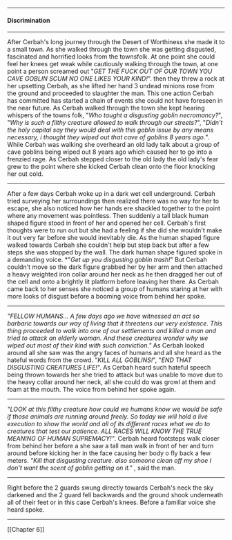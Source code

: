 ***
#### Discrimination
***
After Cerbah's long journey through the Desert of Worthiness she made it to a small town. As she walked through the town she was getting disgusted, fascinated and horrified looks from the townsfolk. At one point she could feel her knees get weak while cautiously walking through the town, at one point a person screamed out "*GET THE FUCK OUT OF OUR TOWN YOU CAVE GOBLIN SCUM NO ONE LIKES YOUR KIND!*". then they threw a rock at her upsetting Cerbah, as she lifted her hand 3 undead minions rose from the ground and proceeded to slaughter the man. This one action Cerbah has committed has started a chain of events she could not have foreseen in the near future. As Cerbah walked through the town she kept hearing whispers of the towns folk, "*Who taught a disgusting goblin necromancy?*", "*Why is such a filthy creature allowed to walk through our streets?*", "*Didn't the holy capital say they would deal with this goblin issue by any means necessary, i thought they wiped out that cave of goblins 8 years ago.*". While Cerbah was walking she overheard an old lady talk about a group of cave goblins being wiped out 8 years ago which caused her to go into a frenzied rage. As Cerbah stepped closer to the old lady the old lady's fear grew to the point where she kicked Cerbah clean onto the floor knocking her out cold.
***
After a few days Cerbah woke up in a dark wet cell underground. Cerbah tried surveying her surroundings then realized there was no way for her to escape, she also noticed how her hands ere shackled together to the point where any movement was pointless. Then suddenly a tall black human shaped figure stood in front of her and opened her cell. Cerbah's first thoughts were to run out but she had a feeling if she did she wouldn't make it out very far before she would inevitably die. As the human shaped figure walked towards Cerbah she couldn't help but step back but after a few steps she was stopped by the wall. The dark human shape figured spoke in a demanding voice. *"*Get up you disgusting goblin trash!*" But Cerbah couldn't move so the dark figure grabbed her by her arm and then attached a heavy weighted iron collar around her neck as he then dragged her out of the cell and onto a brightly lit platform before leaving her there. As Cerbah came back to her senses she noticed a group of humans staring at her with more looks of disgust before a booming voice from behind her spoke.
***
*"FELLOW HUMANS... A few days ago we have witnessed an act so barbaric towards our way of living that it threatens our very existence. This thing proceeded to walk into one of our settlements and killed a man and tried to attack an elderly woman. And these creatures wonder why we wiped out most of their kind with such conviction."*  As Cerbah looked around all she saw was the angry faces of humans and all she heard as the hateful words from the crowd. "*KILL ALL GOBLINS!*", "*END THAT  DISGUSTING CREATURES LIFE!*". As Cerbah heard such hateful speech being thrown towards her she tried to attack but was unable to move due to the heavy collar around her neck, all she could do was growl at them and foam at the mouth. The voice from behind her spoke again.
***
*"LOOK at this filthy creature how could we humans know we would be safe if those animals are running around freely. So today we will hold a live execution to show the world and all of its different races what we do to creatures that test our patience. ALL RACES WILL KNOW THE TRUE MEANING OF HUMAN SUPREMACY!"*. Cerbah heard footsteps walk closer from behind her before a she saw a tall man walk in front of her and turn around before kicking her in the face causing her body o fly back a few meters.
*"Kill that disgusting creature. also someone clean off my shoe I don't want the scent of goblin getting on it."* , said the man.
***
Right before the 2 guards swung directly towards Cerbah's neck the sky darkened and the 2 guard fell backwards and the ground shook underneath all of their feet or in this case Cerbah's knees. Before a familiar voice she heard spoke.
***
[[Chapter 6]]
